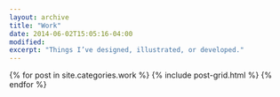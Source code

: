 ```yaml
---
layout: archive
title: "Work"
date: 2014-06-02T15:05:16-04:00
modified:
excerpt: "Things I’ve designed, illustrated, or developed."
---
```


<div class="tiles">
{% for post in site.categories.work %}
  {% include post-grid.html %}
{% endfor %}
</div><!-- /.tiles -->

